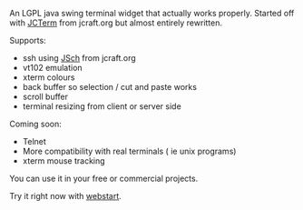 An LGPL java swing terminal widget that actually works properly. Started off with [JCTerm](http://www.jcraft.com/jcterm/index.html) from jcraft.org but almost entirely rewritten.


Supports:
  * ssh using [JSch](http://www.jcraft.com/jsch/index.html) from jcraft.org
  * vt102 emulation
  * xterm colours
  * back buffer so selection / cut and paste works
  * scroll buffer
  * terminal resizing from client or server side


Coming soon:
  * Telnet
  * More compatibility with real terminals ( ie unix programs)
  * xterm mouse tracking


You can use it in your free or commercial projects.

Try it right now with [webstart](http://gritty.googlecode.com/files/gritty-0.01.jnlp).
